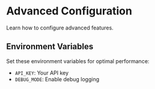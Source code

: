 # Advanced Configuration

Learn how to configure advanced features.

## Environment Variables

Set these environment variables for optimal performance:

- `API_KEY`: Your API key
- `DEBUG_MODE`: Enable debug logging
